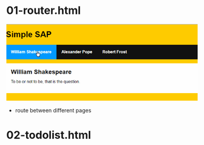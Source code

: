 # 01-router.html
![](assets/20180817-01-router.gif)
- route between different pages

# 02-todolist.html
